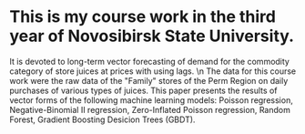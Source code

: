 # This is my course work in the third year of Novosibirsk State University.
It is devoted to long-term vector forecasting of demand for the commodity category of store juices at prices with using lags.
\\n The data for this course work were the raw data of the "Family" stores of the Perm Region on daily purchases of various types of juices.
This paper presents the results of vector forms of the following machine learning models: Poisson regression, Negative-Binomial II regression, Zero-Inflated Poisson regression, Random Forest, Gradient Boosting Desicion Trees (GBDT).

